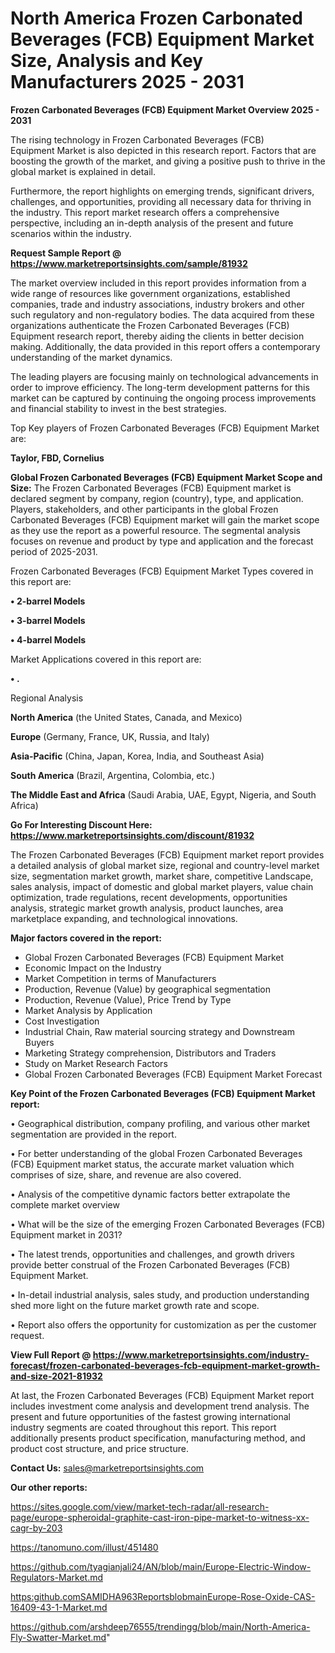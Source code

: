 # North America Frozen Carbonated Beverages (FCB) Equipment Market Size, Analysis and Key Manufacturers 2025 - 2031

<Strong> Frozen Carbonated Beverages (FCB) Equipment Market Overview 2025 - 2031</strong>

The rising technology in Frozen Carbonated Beverages (FCB) Equipment Market is also depicted in this research report. Factors that are boosting the growth of the market, and giving a positive push to thrive in the global market is explained in detail.

Furthermore, the report highlights on emerging trends, significant drivers, challenges, and opportunities, providing all necessary data for thriving in the industry. This report market research offers a comprehensive perspective, including an in-depth analysis of the present and future scenarios within the industry.

<strong>Request Sample Report @ <a href=https://www.marketreportsinsights.com/sample/81932>https://www.marketreportsinsights.com/sample/81932</a></strong>

The market overview included in this report provides information from a wide range of resources like government organizations, established companies, trade and industry associations, industry brokers and other such regulatory and non-regulatory bodies. The data acquired from these organizations authenticate the Frozen Carbonated Beverages (FCB) Equipment research report, thereby aiding the clients in better decision making. Additionally, the data provided in this report offers a contemporary understanding of the market dynamics.

The leading players are focusing mainly on technological advancements in order to improve efficiency. The long-term development patterns for this market can be captured by continuing the ongoing process improvements and financial stability to invest in the best strategies.

Top Key players of Frozen Carbonated Beverages (FCB) Equipment Market are:

<strong>Taylor, FBD, Cornelius</strong>

<strong><b>Global Frozen Carbonated Beverages (FCB) Equipment Market Scope and Size:</b></strong>
The Frozen Carbonated Beverages (FCB) Equipment market is declared segment by company, region (country), type, and application. Players, stakeholders, and other participants in the global Frozen Carbonated Beverages (FCB) Equipment market will gain the market scope as they use the report as a powerful resource. The segmental analysis focuses on revenue and product by type and application and the forecast period of 2025-2031.

Frozen Carbonated Beverages (FCB) Equipment Market Types covered in this report are:

<strong>• 2-barrel Models

• 3-barrel Models

• 4-barrel Models</strong>

Market Applications covered in this report are:

<strong>• .</strong> 

Regional Analysis

<strong>North America</strong> (the United States, Canada, and Mexico)

<strong>Europe</strong> (Germany, France, UK, Russia, and Italy)

<strong>Asia-Pacific</strong> (China, Japan, Korea, India, and Southeast Asia)

<strong>South America</strong> (Brazil, Argentina, Colombia, etc.)

<strong>The Middle East and Africa</strong> (Saudi Arabia, UAE, Egypt, Nigeria, and South Africa)

<strong>Go For Interesting Discount Here: <a href=https://www.marketreportsinsights.com/discount/81932>https://www.marketreportsinsights.com/discount/81932</a></strong>

The Frozen Carbonated Beverages (FCB) Equipment market report provides a detailed analysis of global market size, regional and country-level market size, segmentation market growth, market share, competitive Landscape, sales analysis, impact of domestic and global market players, value chain optimization, trade regulations, recent developments, opportunities analysis, strategic market growth analysis, product launches, area marketplace expanding, and technological innovations.

<strong><b>Major factors covered in the report:</b></strong>
<ul>
  <li>Global Frozen Carbonated Beverages (FCB) Equipment Market </li>
  <li>Economic Impact on the Industry</li>
  <li>Market Competition in terms of Manufacturers</li>
  <li>Production, Revenue (Value) by geographical segmentation</li>
  <li>Production, Revenue (Value), Price Trend by Type</li>
  <li>Market Analysis by Application</li>
  <li>Cost Investigation</li>
  <li>Industrial Chain, Raw material sourcing strategy and Downstream Buyers</li>
  <li>Marketing Strategy comprehension, Distributors and Traders</li>
  <li>Study on Market Research Factors</li>
  <li>Global Frozen Carbonated Beverages (FCB) Equipment Market Forecast</li>
</ul>

<strong><b>Key Point of the Frozen Carbonated Beverages (FCB) Equipment Market report:</b></strong>

• Geographical distribution, company profiling, and various other market segmentation are provided in the report.

• For better understanding of the global Frozen Carbonated Beverages (FCB) Equipment market status, the accurate market valuation which comprises of size, share, and revenue are also covered.

• Analysis of the competitive dynamic factors better extrapolate the complete market overview

• What will be the size of the emerging Frozen Carbonated Beverages (FCB) Equipment market in 2031?

• The latest trends, opportunities and challenges, and growth drivers provide better construal of the Frozen Carbonated Beverages (FCB) Equipment Market.

• In-detail industrial analysis, sales study, and production understanding shed more light on the future market growth rate and scope.

• Report also offers the opportunity for customization as per the customer request.

<strong><b>View Full Report @ <a href=https://www.marketreportsinsights.com/industry-forecast/frozen-carbonated-beverages-fcb-equipment-market-growth-and-size-2021-81932>https://www.marketreportsinsights.com/industry-forecast/frozen-carbonated-beverages-fcb-equipment-market-growth-and-size-2021-81932</a></b></strong>


At last, the Frozen Carbonated Beverages (FCB) Equipment Market report includes investment come analysis and development trend analysis. The present and future opportunities of the fastest growing international industry segments are coated throughout this report. This report additionally presents product specification, manufacturing method, and product cost structure, and price structure.

<strong>Contact Us:</strong>
sales@marketreportsinsights.com

<strong>Our other reports:</strong>

<a href=https://sites.google.com/view/market-tech-radar/all-research-page/europe-spheroidal-graphite-cast-iron-pipe-market-to-witness-xx-cagr-by-203>https://sites.google.com/view/market-tech-radar/all-research-page/europe-spheroidal-graphite-cast-iron-pipe-market-to-witness-xx-cagr-by-203</a>

<a href=https://tanomuno.com/illust/451480>https://tanomuno.com/illust/451480</a>

<a href=https://github.com/tyagianjali24/AN/blob/main/Europe-Electric-Window-Regulators-Market.md>https://github.com/tyagianjali24/AN/blob/main/Europe-Electric-Window-Regulators-Market.md</a>

<a href=https:github.comSAMIDHA963ReportsblobmainEurope-Rose-Oxide-CAS-16409-43-1-Market.md>https:github.comSAMIDHA963ReportsblobmainEurope-Rose-Oxide-CAS-16409-43-1-Market.md</a>

<a href=https://github.com/arshdeep76555/trendingg/blob/main/North-America-Fly-Swatter-Market.md>https://github.com/arshdeep76555/trendingg/blob/main/North-America-Fly-Swatter-Market.md</a>"
